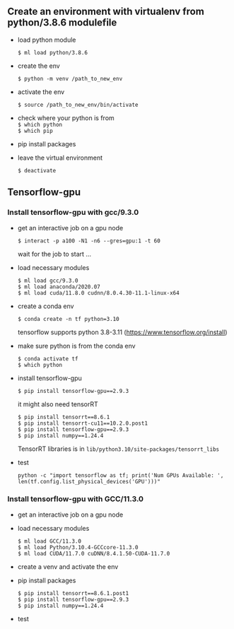 
## Create an environment with virtualenv from python/3.8.6 modulefile

- load python module

  `$ ml load python/3.8.6`   

- create the env

  `$ python -m venv /path_to_new_env`   
   
- activate the env
 
   `$ source /path_to_new_env/bin/activate`   

- check where your python is from  
  `$ which python`  
  `$ which pip`

- pip install packages
    
- leave the virtual environment  

   `$ deactivate`

## Tensorflow-gpu

### Install tensorflow-gpu with gcc/9.3.0

- get an interactive job on a gpu node

  `$ interact -p a100 -N1 -n6 --gres=gpu:1 -t 60`       

  wait for the job to start ...

- load necessary modules   

  `$ ml load gcc/9.3.0`  
  `$ ml load anaconda/2020.07`  
  `$ ml load cuda/11.8.0 cudnn/8.0.4.30-11.1-linux-x64`   

- create a conda env

  `$ conda create -n tf python=3.10` 

  tensorflow supports python 3.8-3.11 (https://www.tensorflow.org/install)   
  
- make sure python is from the conda env  

  `$ conda activate tf`  
  `$ which python`  

- install tensorflow-gpu

  `$ pip install tensorflow-gpu==2.9.3`

  it might also need tensorRT

  `$ pip install tensorrt==8.6.1`  
  `$ pip install tensorrt-cu11==10.2.0.post1`  
  `$ pip install tensorflow-gpu==2.9.3`  
  `$ pip install numpy==1.24.4`  

  TensorRT libraries is in `lib/python3.10/site-packages/tensorrt_libs`
  
- test

  `python -c "import tensorflow as tf; print('Num GPUs Available: ', len(tf.config.list_physical_devices('GPU')))"`   

### Install tensorflow-gpu with GCC/11.3.0  

- get an interactive job on a gpu node
- load necessary modules   

  `$ ml load GCC/11.3.0`  
  `$ ml load Python/3.10.4-GCCcore-11.3.0`  
  `$ ml load CUDA/11.7.0 cuDNN/8.4.1.50-CUDA-11.7.0`

- create a venv and activate the env
  
- pip install packages

  `$ pip install tensorrt==8.6.1.post1`  
  `$ pip install tensorflow-gpu==2.9.3`  
  `$ pip install numpy==1.24.4`  

- test

